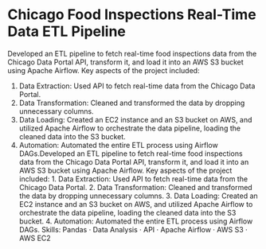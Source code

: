 # Chicago Food Inspections Real-Time Data ETL Pipeline

Developed an ETL pipeline to fetch real-time food inspections data from the Chicago Data Portal API, transform it, and load it into an AWS S3 bucket using Apache Airflow. Key aspects of the project included:

1. Data Extraction: Used API to fetch real-time data from the Chicago Data Portal.
2. Data Transformation: Cleaned and transformed the data by dropping unnecessary columns.
3. Data Loading: Created an EC2 instance and an S3 bucket on AWS, and utilized Apache Airflow to orchestrate the data pipeline, loading the cleaned data into the S3 bucket.
4. Automation: Automated the entire ETL process using Airflow DAGs.Developed an ETL pipeline to fetch real-time food inspections data from the Chicago Data Portal API, transform it, and load it into an AWS S3 bucket using Apache Airflow. Key aspects of the project included: 1. Data Extraction: Used API to fetch real-time data from the Chicago Data Portal. 2. Data Transformation: Cleaned and transformed the data by dropping unnecessary columns. 3. Data Loading: Created an EC2 instance and an S3 bucket on AWS, and utilized Apache Airflow to orchestrate the data pipeline, loading the cleaned data into the S3 bucket. 4. Automation: Automated the entire ETL process using Airflow DAGs.
Skills: Pandas · Data Analysis · API · Apache Airflow · AWS S3 · AWS EC2
